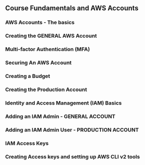 ## Course Fundamentals and AWS Accounts
### AWS Accounts - The basics
### Creating the GENERAL AWS Account
### Multi-factor Authentication (MFA)
### Securing An AWS Account
### Creating a Budget
### Creating the Production Account
### Identity and Access Management (IAM) Basics
### Adding an IAM Admin - GENERAL ACCOUNT
### Adding an IAM Admin User - PRODUCTION ACCOUNT
### IAM Access Keys
### Creating Access keys and setting up AWS CLI v2 tools